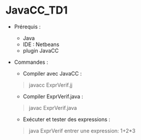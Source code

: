 # JavaCC_TD1

- Prérequis :
	- Java
	- IDE : Netbeans
	- plugin JavaCC

- Commandes : 
	- Compiler avec JavaCC :
	> javacc ExprVerif.jj

	- Compiler ExprVerif.java :
	> javac ExprVerif.java

	- Exécuter et tester des expressions :
	> java ExprVerif
	entrer une expression: 1+2*3